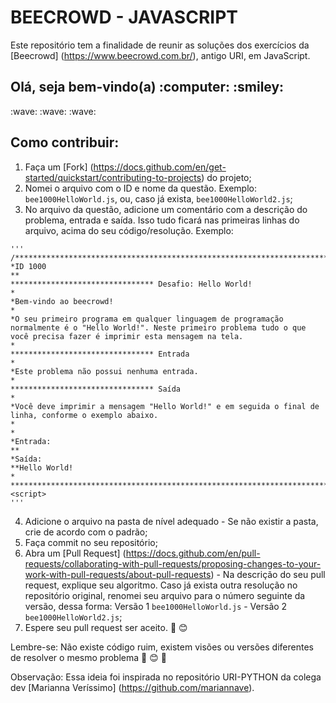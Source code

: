 # BEECROWD - JAVASCRIPT
Este repositório tem a finalidade de reunir as soluções dos exercícios da [Beecrowd] (https://www.beecrowd.com.br/), antigo URI, em JavaScript. 


<h2>Olá, seja bem-vindo(a) :computer: :smiley:</h2> 
  :wave: :wave: :wave:

## Como contribuir:
  
  1. Faça um [Fork] (https://docs.github.com/en/get-started/quickstart/contributing-to-projects) do projeto;
  2. Nomei o arquivo com o ID e nome da questão. Exemplo: `bee1000HelloWorld.js`, ou, caso já exista, `bee1000HelloWorld2.js`; 
  3. No arquivo da questão, adicione um comentário com a descrição do problema, entrada e saída. Isso tudo ficará nas primeiras linhas do arquivo, acima do seu código/resolução. Exemplo:
```
'''
/**********************************************************************************************
*ID 1000
**
******************************** Desafio: Hello World!
*
*Bem-vindo ao beecrowd!
*
*O seu primeiro programa em qualquer linguagem de programação normalmente é o "Hello World!". Neste primeiro problema tudo o que você precisa fazer é imprimir esta mensagem na tela.
*
******************************** Entrada
*
*Este problema não possui nenhuma entrada.
*
******************************** Saída
*
*Você deve imprimir a mensagem "Hello World!" e em seguida o final de linha, conforme o exemplo abaixo.
*
*
*Entrada:
**
*Saída:
**Hello World!
*
**********************************************************************************************/
<script>
'''
```
  4. Adicione o arquivo na pasta de nível adequado - Se não existir a pasta, crie de acordo com o padrão;
  5. Faça commit no seu repositório;
  6. Abra um [Pull Request] (https://docs.github.com/en/pull-requests/collaborating-with-pull-requests/proposing-changes-to-your-work-with-pull-requests/about-pull-requests)
    - Na descrição do seu pull request, explique seu algoritmo. Caso já exista outra resolução no repositório original, renomei seu arquivo para o número seguinte da versão, dessa forma: Versão 1 `bee1000HelloWorld.js` - Versão 2 `bee1000HelloWorld2.js`;
  7. Espere seu pull request ser aceito. :rocket: :blush:

Lembre-se: Não existe código ruim, existem visões ou versões diferentes de resolver o mesmo problema :cherry_blossom: :blush: :cherry_blossom:

Observação: Essa ideia foi inspirada no repositório URI-PYTHON da colega dev [Marianna Veríssimo] (https://github.com/mariannave). 
